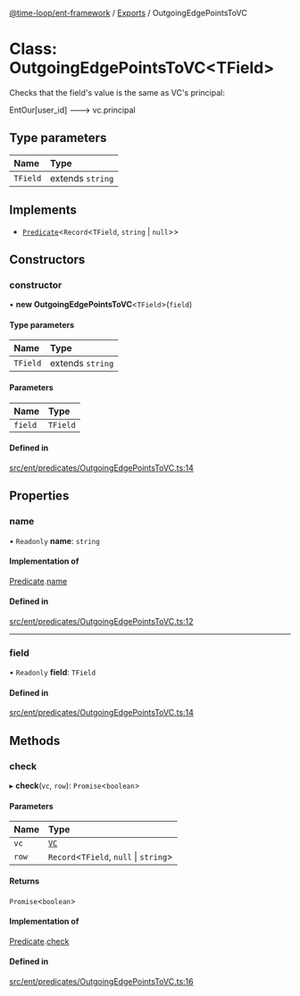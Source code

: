 [@time-loop/ent-framework](../README.md) / [Exports](../modules.md) / OutgoingEdgePointsToVC

# Class: OutgoingEdgePointsToVC<TField\>

Checks that the field's value is the same as VC's principal:

EntOur[user_id] ---> vc.principal

## Type parameters

| Name | Type |
| :------ | :------ |
| `TField` | extends `string` |

## Implements

- [`Predicate`](../interfaces/Predicate.md)<`Record`<`TField`, `string` \| ``null``\>\>

## Constructors

### constructor

• **new OutgoingEdgePointsToVC**<`TField`\>(`field`)

#### Type parameters

| Name | Type |
| :------ | :------ |
| `TField` | extends `string` |

#### Parameters

| Name | Type |
| :------ | :------ |
| `field` | `TField` |

#### Defined in

[src/ent/predicates/OutgoingEdgePointsToVC.ts:14](https://github.com/clickup/rest-client/blob/master/src/ent/predicates/OutgoingEdgePointsToVC.ts#L14)

## Properties

### name

• `Readonly` **name**: `string`

#### Implementation of

[Predicate](../interfaces/Predicate.md).[name](../interfaces/Predicate.md#name)

#### Defined in

[src/ent/predicates/OutgoingEdgePointsToVC.ts:12](https://github.com/clickup/rest-client/blob/master/src/ent/predicates/OutgoingEdgePointsToVC.ts#L12)

___

### field

• `Readonly` **field**: `TField`

#### Defined in

[src/ent/predicates/OutgoingEdgePointsToVC.ts:14](https://github.com/clickup/rest-client/blob/master/src/ent/predicates/OutgoingEdgePointsToVC.ts#L14)

## Methods

### check

▸ **check**(`vc`, `row`): `Promise`<`boolean`\>

#### Parameters

| Name | Type |
| :------ | :------ |
| `vc` | [`VC`](VC.md) |
| `row` | `Record`<`TField`, ``null`` \| `string`\> |

#### Returns

`Promise`<`boolean`\>

#### Implementation of

[Predicate](../interfaces/Predicate.md).[check](../interfaces/Predicate.md#check)

#### Defined in

[src/ent/predicates/OutgoingEdgePointsToVC.ts:16](https://github.com/clickup/rest-client/blob/master/src/ent/predicates/OutgoingEdgePointsToVC.ts#L16)
